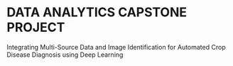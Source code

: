 # DATA ANALYTICS CAPSTONE PROJECT
 Integrating Multi-Source Data and Image Identification for Automated Crop Disease Diagnosis using Deep Learning
